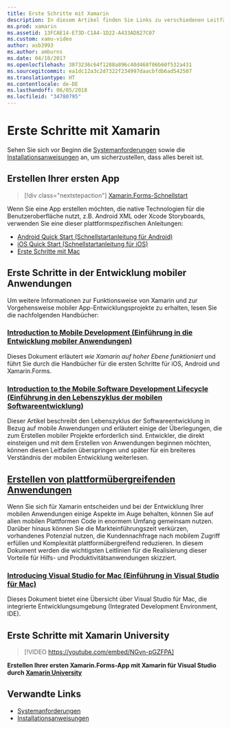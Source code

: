 ```yaml
---
title: Erste Schritte mit Xamarin
description: In diesem Artikel finden Sie Links zu verschiedenen Leitfäden, in denen beschrieben wird, wie Sie in die Xamarin-Entwicklung einsteigen. In den verlinkten Inhalten erfahren Sie, wie Sie Ihre erste App erstellen, außerdem erhalten Sie eine allgemeine Einführung in die mobile Entwicklung und Informationen zur Weiterbildung mit Xamarin University.
ms.prod: xamarin
ms.assetid: 13FCAE14-E73D-C1A4-1D22-A433AD827C07
ms.custom: xamu-video
author: asb3993
ms.author: amburns
ms.date: 04/10/2017
ms.openlocfilehash: 3873236c64f1288a896c40d468f06b60f532a431
ms.sourcegitcommit: ea1dc12a3c2d7322f234997daacbfdb6ad542507
ms.translationtype: HT
ms.contentlocale: de-DE
ms.lasthandoff: 06/05/2018
ms.locfileid: "34780795"
---
```

# <a name="getting-started-with-xamarin"></a>Erste Schritte mit Xamarin

Sehen Sie sich vor Beginn die [Systemanforderungen](requirements.md) sowie die [Installationsanweisungen](installation/index.md) an, um sicherzustellen, dass alles bereit ist.

## <a name="build-your-first-app"></a>Erstellen Ihrer ersten App

> [!div class="nextstepaction"]
> [Xamarin.Forms-Schnellstart](~/xamarin-forms/get-started/hello-xamarin-forms/quickstart.md)

Wenn Sie eine App erstellen möchten, die native Technologien für die Benutzeroberfläche nutzt, z.B. Android XML oder Xcode Storyboards, verwenden Sie eine dieser plattformspezifischen Anleitungen:

* [Android Quick Start (Schnellstartanleitung für Android)](~/android/get-started/hello-android/hello-android-quickstart.md)
* [iOS Quick Start (Schnellstartanleitung für iOS)](~/ios/get-started/hello-ios/hello-ios-quickstart.md)
* [Erste Schritte mit Mac](~/mac/get-started/hello-mac.md)

## <a name="getting-started-with-mobile-development"></a>Erste Schritte in der Entwicklung mobiler Anwendungen

Um weitere Informationen zur Funktionsweise von Xamarin und zur Vorgehensweise mobiler App-Entwicklungsprojekte zu erhalten, lesen Sie die nachfolgenden Handbücher:

###  <a name="introduction-to-mobile-developmentcross-platformget-startedintroduction-to-mobile-developmentmd"></a>[Introduction to Mobile Development (Einführung in die Entwicklung mobiler Anwendungen)](~/cross-platform/get-started/introduction-to-mobile-development.md)

Dieses Dokument erläutert *wie Xamarin auf hoher Ebene funktioniert* und führt Sie durch die Handbücher für die ersten Schritte für iOS, Android und Xamarin.Forms.

###  <a name="introduction-to-the-mobile-software-development-lifecyclecross-platformget-startedintroduction-to-mobile-sdlcmd"></a>[Introduction to the Mobile Software Development Lifecycle (Einführung in den Lebenszyklus der mobilen Softwareentwicklung)](~/cross-platform/get-started/introduction-to-mobile-sdlc.md)

Dieser Artikel beschreibt den Lebenszyklus der Softwareentwicklung in Bezug auf mobile Anwendungen und erläutert einige der Überlegungen, die zum Erstellen mobiler Projekte erforderlich sind. Entwickler, die direkt einsteigen und mit dem Erstellen von Anwendungen beginnen möchten, können diesen Leitfaden überspringen und später für ein breiteres Verständnis der mobilen Entwicklung weiterlesen.

##  <a name="building-cross-platform-applicationscross-platformapp-fundamentalsbuilding-cross-platform-applicationsindexmd"></a>[Erstellen von plattformübergreifenden Anwendungen](~/cross-platform/app-fundamentals/building-cross-platform-applications/index.md)

Wenn Sie sich für Xamarin entscheiden und bei der Entwicklung Ihrer mobilen Anwendungen einige Aspekte im Auge behalten, können Sie auf allen mobilen Plattformen Code in enormem Umfang gemeinsam nutzen. Darüber hinaus können Sie die Markteinführungszeit verkürzen, vorhandenes Potenzial nutzen, die Kundennachfrage nach mobilem Zugriff erfüllen und Komplexität plattformübergreifend reduzieren.&nbsp;In diesem Dokument werden die wichtigsten Leitlinien für die Realisierung dieser Vorteile für Hilfs- und Produktivitätsanwendungen skizziert.

###  <a name="introducing-visual-studio-for-machttpsdocsmicrosoftcomvisualstudiomac"></a>[Introducing Visual Studio for Mac (Einführung in Visual Studio für Mac)](https://docs.microsoft.com/visualstudio/mac/)

Dieses Dokument bietet eine Übersicht über Visual Studio für Mac, die integrierte Entwicklungsumgebung (Integrated Development Environment, IDE).


## <a name="get-started-with-xamarin-university"></a>Erste Schritte mit Xamarin University

> [!VIDEO https://youtube.com/embed/NGvn-pGZFPA]

**Erstellen Ihrer ersten Xamarin.Forms-App mit Xamarin für Visual Studio durch [Xamarin University](https://university.xamarin.com)**

## <a name="related-links"></a>Verwandte Links

- [Systemanforderungen](requirements.md)
- [Installationsanweisungen](~/cross-platform/get-started/installation/index.md)
